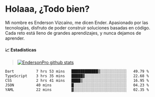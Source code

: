 
# Holaaa, ¿Todo bien?

Mi nombre es Enderson Vizcaíno, me dicen Ender. Apasionado por las tecnologías, disfruto de poder construir soluciones basadas en código. Cada reto está lleno de grandes aprendizajes, y nunca dejamos de aprender. 

#### :chart_with_upwards_trend: Estadisticas
> [![EndersonPro github stats](https://github-readme-stats.vercel.app/api?username=endersonpro&theme=vue-dark&show_icons=true)](https://github.com/anuraghazra/github-readme-stats) 


<!--START_SECTION:waka-->

```txt
Dart          7 hrs 53 mins   ████████████▒░░░░░░░░░░░░   49.79 %
TypeScript    3 hrs 35 mins   █████▓░░░░░░░░░░░░░░░░░░░   22.68 %
CSS           2 hrs 41 mins   ████▒░░░░░░░░░░░░░░░░░░░░   16.95 %
JSON          40 mins         █░░░░░░░░░░░░░░░░░░░░░░░░   04.23 %
YAML          22 mins         ▓░░░░░░░░░░░░░░░░░░░░░░░░   02.35 %
```

<!--END_SECTION:waka-->

[website]: https://endersonpro.github.io/portfolio/
[twitter]: https://twitter.com/endersonj_
[youtube]: https://youtube.com/ByEnderson
[instagram]: https://instagram.com/endersonvizc
[linkedin]: https://www.linkedin.com/in/enderson-vizcaino-2aa927175/
